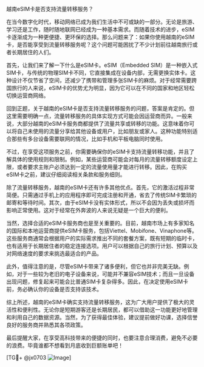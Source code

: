 越南eSIM卡是否支持流量转移服务？

在当今数字化时代，移动网络已成为我们生活中不可或缺的一部分。无论是旅游、学习还是工作，随时随地联网已经成为一种基本需求。而随着技术的进步，eSIM卡逐渐成为一种更便捷、更环保的选择。那么问题来了：如果你使用越南的eSIM卡，是否能享受到流量转移服务呢？这个问题可能困扰了不少计划前往越南旅行或者长期居住的人们。

首先，让我们来了解一下什么是eSIM卡。eSIM（Embedded SIM）是一种嵌入式SIM卡，与传统的物理SIM卡不同，它直接集成在设备内部，无需更换实体卡。这种设计不仅节省了空间，还减少了携带和管理多张SIM卡的麻烦。对于经常需要跨国旅行的人来说，eSIM卡的优势尤为明显，因为它可以在不同的国家和地区轻松切换运营商网络。

回到正题，关于越南的eSIM卡是否支持流量转移服务的问题，答案是肯定的。但这里需要明确一点，流量转移服务的具体实现方式可能会因运营商而异。一般来说，大部分越南的eSIM卡服务商都提供了流量共享或转移的功能。这意味着你可以将自己未使用的流量分享给其他设备或用户，比如朋友或家人。这种功能特别适合那些有多台设备需要联网的情况，比如手机和平板电脑同时使用。

不过，在享受这项服务之前，你需要确保你的eSIM卡支持流量转移功能，并且了解具体的使用规则和限制。例如，某些运营商可能会对每月的流量转移额度设定上限，或者要求主账户必须达到一定的流量使用量才能进行转移。因此，在购买eSIM卡之前，建议仔细阅读相关条款和服务细则。

除了流量转移服务，越南的eSIM卡还有许多其他优点。首先，它的激活过程非常简便。只需通过手机上的应用程序即可完成注册和开通，省去了传统SIM卡繁琐的邮寄和等待时间。其次，由于eSIM卡没有实体形式，所以不会因为丢失或损坏而影响正常使用。这对于经常在外奔波的人来说无疑是一个巨大的便利。

当然，选择合适的eSIM卡服务商也是至关重要的。目前，越南市场上有多家知名的国际和本地运营商提供eSIM卡服务，包括Viettel、Mobifone、Vinaphone等。这些服务商通常会根据用户的实际需求推出不同的套餐方案，既有短期的临时卡，也有适用于长期居住者的稳定连接选项。用户可以根据自己的旅行计划、预算以及对网络速度的要求来挑选最适合的产品。

此外，值得注意的是，尽管eSIM卡带来了诸多便利，但它也并非完美无缺。例如，对于一些较为老旧的电子设备来说，可能并不兼容eSIM技术；而且一旦设备出现问题，修复起来可能会比普通SIM卡复杂得多。因此，在决定使用eSIM卡前，务必确认你的设备是否支持该技术。

综上所述，越南的eSIM卡确实支持流量转移服务，这为广大用户提供了极大的灵活性和便利性。无论你是短期游客还是长期居民，都可以借助这一功能更好地管理和利用自己的数据资源。当然，为了获得最佳体验，建议提前做好功课，选择信誉良好的服务商并熟悉其各项政策。

最后提醒大家，在享受高科技带来的便捷的同时，也要注意合理消费，避免不必要的浪费。毕竟谁都不想看到月底收到巨额账单吧！

[TG💪+ @jx0703 ![Image](https://github.com/user-attachments/assets/dbca1d08-cadb-493c-b0ec-ad6f7a83f270)]